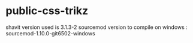 # public-css-trikz

shavit version used is 3.1.3-2
sourcemod version to compile on windows : sourcemod-1.10.0-git6502-windows
